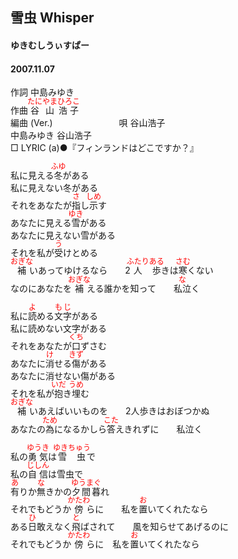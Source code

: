 <style type="text/css">
	ruby{
	    ruby-position: over;
	}
	ruby > rt{font-size: 12px;color:red;}
	p{font:16px;font-size: '楷体'}
</style>
## 雪虫 Whisper
#### ゆきむしうぃすぱー
#### 2007.11.07

作詞     中島みゆき　　　　　   
作曲      <ruby><rb>谷山</rb><rp>(</rp><rt>たにやま</rt><rp>)</rp></ruby><ruby><rb>浩子</rb><rp>(</rp><rt>ひろこ</rt><rp>)</rp></ruby>  　　　   
編曲 (Ver.) 　　　　　　　
唄     谷山浩子      
中島みゆき   谷山浩子           
□ LYRIC (a)●『フィンランドはどこですか？』   
   
私に見える<ruby><rb>冬</rb><rp>(</rp><rt>ふゆ</rt><rp>)</rp></ruby>がある   
私に見えない冬がある   
それをあなたが<ruby><rb>指</rb><rp>(</rp><rt>さ</rt><rp>)</rp></ruby>し<ruby><rb>示</rb><rp>(</rp><rt>しめ</rt><rp>)</rp></ruby>す   
あなたに見える<ruby><rb>雪</rb><rp>(</rp><rt>ゆき</rt><rp>)</rp></ruby>がある   
あなたに見えない雪がある   
それを私が<ruby><rb>受</rb><rp>(</rp><rt>う</rt><rp>)</rp></ruby>けとめる   
<ruby><rb>補</rb><rp>(</rp><rt>おぎな</rt><rp>)</rp></ruby>いあってゆけるなら　　2<ruby><rb>人</rb><rp>(</rp><rt>ふたり</rt><rp>)</rp></ruby><ruby><rb>歩</rb><rp>(</rp><rt>ある</rt><rp>)</rp></ruby>きは<ruby><rb>寒</rb><rp>(</rp><rt>さむ</rt><rp>)</rp></ruby>くない   
なのにあなたを<ruby><rb>補</rb><rp>(</rp><rt>おぎな</rt><rp>)</rp></ruby>える誰かを知って　　<ruby><rb>私泣</rb><rp>(</rp><rt>な</rt><rp>)</rp></ruby>く   
   
私に<ruby><rb>読</rb><rp>(</rp><rt>よ</rt><rp>)</rp></ruby>める<ruby><rb>文字</rb><rp>(</rp><rt>もじ</rt><rp>)</rp></ruby>がある   
私に読めない文字がある   
それをあなたが<ruby><rb>口</rb><rp>(</rp><rt>くち</rt><rp>)</rp></ruby>ずさむ   
あなたに<ruby><rb>消</rb><rp>(</rp><rt>け</rt><rp>)</rp></ruby>せる<ruby><rb>傷</rb><rp>(</rp><rt>きず</rt><rp>)</rp></ruby>がある   
あなたに消せない傷がある   
それを私が<ruby><rb>抱</rb><rp>(</rp><rt>いだ</rt><rp>)</rp></ruby>き<ruby><rb>埋</rb><rp>(</rp><rt>うめ</rt><rp>)</rp></ruby>む   
<ruby><rb>補</rb><rp>(</rp><rt>おぎな</rt><rp>)</rp></ruby>いあえばいいものを　　2人歩きはおぼつかぬ   
あなたの<ruby><rb>為</rb><rp>(</rp><rt>ため</rt><rp>)</rp></ruby>になるかしら<ruby><rb>答</rb><rp>(</rp><rt>こた</rt><rp>)</rp></ruby>えきれずに　　私泣く   
   
私の<ruby><rb>勇気</rb><rp>(</rp><rt>ゆうき</rt><rp>)</rp></ruby>は<ruby><rb>雪虫</rb><rp>(</rp><rt>ゆきちゅう</rt><rp>)</rp></ruby>で   
私の<ruby><rb>自信</rb><rp>(</rp><rt>じしん</rt><rp>)</rp></ruby>は雪虫で   
<ruby><rb>有</rb><rp>(</rp><rt>あ</rt><rp>)</rp></ruby>りか<ruby><rb>無</rb><rp>(</rp><rt>な</rt><rp>)</rp></ruby>きかの<ruby><rb>夕間暮</rb><rp>(</rp><rt>ゆうまぐ</rt><rp>)</rp></ruby>れ   
それでもどうか<ruby><rb>傍</rb><rp>(</rp><rt>かたわ</rt><rp>)</rp></ruby>らに　　私を<ruby><rb>置</rb><rp>(</rp><rt>お</rt><rp>)</rp></ruby>いてくれたなら   
ある<ruby><rb>日</rb><rp>(</rp><rt>ひ</rt><rp>)</rp></ruby>敢えなく<ruby><rb>飛</rb><rp>(</rp><rt>と</rt><rp>)</rp></ruby>ばされて　　風を知らせてあげるのに   
それでもどうか<ruby><rb>傍</rb><rp>(</rp><rt>かたわ</rt><rp>)</rp></ruby>らに　私を<ruby><rb>置</rb><rp>(</rp><rt>お</rt><rp>)</rp></ruby>いてくれたなら   